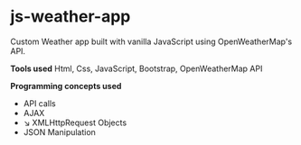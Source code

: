 # js-weather-app
Custom Weather app built with vanilla JavaScript using OpenWeatherMap's API.

**Tools used**
Html, Css, JavaScript, Bootstrap, OpenWeatherMap API

**Programming concepts used**
- API calls
- AJAX
- ↘️ XMLHttpRequest Objects
- JSON Manipulation
